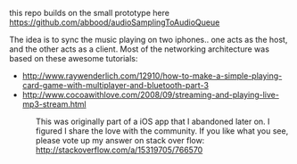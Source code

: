 this repo builds on the small prototype here https://github.com/abbood/audioSamplingToAudioQueue

The idea is to sync the music playing on two iphones.. one acts as the host, and the other acts as a client. Most of the networking architecture was based on these awesome tutorials: <ul><li> http://www.raywenderlich.com/12910/how-to-make-a-simple-playing-card-game-with-multiplayer-and-bluetooth-part-3</li><li>http://www.cocoawithlove.com/2008/09/streaming-and-playing-live-mp3-stream.html</li><ul>

This was originally part of a iOS app that I abandoned later on. I figured I share the love with the community. If you like what you see, please vote up my answer on stack over flow: http://stackoverflow.com/a/15319705/766570
